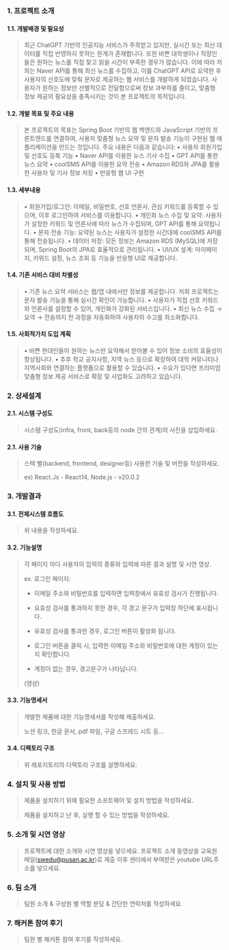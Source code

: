 ### 1. 프로젝트 소개
#### 1.1. 개발배경 및 필요성
> 최근 ChatGPT 기반의 인공지능 서비스가 주목받고 있지만, 실시간 또는 최신 데이터를 직접 반영하지 못하는 한계가 존재합니다. 또한 바쁜 대학생이나 직장인들은 원하는 뉴스를 직접 찾고 읽을 시간이 부족한 경우가 많습니다. 이에 따라 저희는 Naver API를 통해 최신 뉴스를 수집하고, 이를 ChatGPT API로 요약한 후 사용자의 선호도에 맞춰 문자로 제공하는 웹 서비스를 개발하게 되었습니다. 사용자가 원하는 정보만 선별적으로 전달함으로써 정보 과부하를 줄이고, 맞춤형 정보 제공의 필요성을 충족시키는 것이 본 프로젝트의 목적입니다.


#### 1.2. 개발 목표 및 주요 내용
> 본 프로젝트의 목표는 Spring Boot 기반의 웹 백엔드와 JavaScript 기반의 프론트엔드를 연결하여, 사용자 맞춤형 뉴스 요약 및 문자 발송 기능이 구현된 웹 애플리케이션을 만드는 것입니다.
주요 내용은 다음과 같습니다:
	•	사용자 회원가입 및 선호도 등록 기능
	•	Naver API를 이용한 뉴스 기사 수집
	•	GPT API를 통한 뉴스 요약
	•	coolSMS API를 이용한 요약 전송
	•	Amazon RDS와 JPA를 활용한 사용자 및 기사 정보 저장
	•	반응형 웹 UI 구현

#### 1.3. 세부내용
> 	•	회원가입/로그인: 이메일, 비밀번호, 선호 언론사, 관심 키워드를 등록할 수 있으며, 이후 로그인하여 서비스를 이용합니다.
	•	개인화 뉴스 수집 및 요약: 사용자가 설정한 키워드 및 언론사에 따라 뉴스가 수집되며, GPT API를 통해 요약됩니다.
	•	문자 전송 기능: 요약된 뉴스는 사용자가 설정한 시간대에 coolSMS API를 통해 전송됩니다.
	•	데이터 저장: 모든 정보는 Amazon RDS (MySQL)에 저장되며, Spring Boot의 JPA로 효율적으로 관리됩니다.
	•	UI/UX 설계: 마이페이지, 키워드 설정, 뉴스 조회 등 기능을 반응형 UI로 제공합니다.

#### 1.4. 기존 서비스 대비 차별성
> 	•	기존 뉴스 요약 서비스는 웹/앱 내에서만 정보를 제공합니다. 저희 프로젝트는 문자 발송 기능을 통해 실시간 확인이 가능합니다.
	•	사용자가 직접 선호 키워드와 언론사를 설정할 수 있어, 개인화가 강화된 서비스입니다.
	•	최신 뉴스 수집 → 요약 → 전송까지 전 과정을 자동화하여 사용자의 수고를 최소화합니다.

#### 1.5. 사회적가치 도입 계획
> 	•	바쁜 현대인들이 원하는 뉴스만 요약해서 받아볼 수 있어 정보 소비의 효율성이 향상됩니다.
	•	추후 학교 공지사항, 지역 뉴스 등으로 확장하여 대학 커뮤니티나 지역사회와 연결하는 플랫폼으로 활용할 수 있습니다.
	•	수요가 있다면 프리미엄 맞춤형 정보 제공 서비스로 확장 및 사업화도 고려하고 있습니다.


### 2. 상세설계
#### 2.1. 시스템 구성도
> 시스템 구성도(infra, front, back등의 node 간의 관계)의 사진을 삽입하세요.

#### 2.1. 사용 기술
> 스택 별(backend, frontend, designer등) 사용한 기술 및 버전을 작성하세요.
> 
> ex) React.Js - React14, Node.js - v20.0.2

### 3. 개발결과
#### 3.1. 전체시스템 흐름도
> 위 내용을 작성하세요.

#### 3.2. 기능설명
> 각 페이지 마다 사용자의 입력의 종류와 입력에 따른 결과 설명 및 시연 영상.
> 
> ex. 로그인 페이지:
> 
> - 이메일 주소와 비밀번호를 입력하면 입력창에서 유효성 검사가 진행됩니다.
> 
> - 요효성 검사를 통과하지 못한 경우, 각 경고 문구가 입력창 하단에 표시됩니다.
>   
> - 유효성 검사를 통과한 경우, 로그인 버튼이 활성화 됩니다.
>   
> - 로그인 버튼을 클릭 시, 입력한 이메일 주소와 비밀번호에 대한 계정이 있는지 확인합니다.
>   
> - 계정이 없는 경우, 경고문구가 나타납니다.
>
> (영상)

#### 3.3. 기능명세서
> 개발한 제품에 대한 기능명세서를 작성해 제출하세요.
> 
> 노션 링크, 한글 문서, pdf 파일, 구글 스프레드 시트 등...

#### 3.4. 디렉토리 구조
> 위 레포지토리의 디렉토리 구조를 설명하세요.

### 4. 설치 및 사용 방법
> 제품을 설치하기 위헤 필요한 소프트웨어 및 설치 방법을 작성하세요.
>
> 제품을 설치하고 난 후, 실행 할 수 있는 방법을 작성하세요.

### 5. 소개 및 시연 영상
> 프로젝트에 대한 소개와 시연 영상을 넣으세요.
> 프로젝트 소개 동영상을 교육원 메일(swedu@pusan.ac.kr)로 제출 이후 센터에서 부여받은 youtube URL주소를 넣으세요.

### 6. 팀 소개
> 팀원 소개 & 구성원 별 역할 분담 & 간단한 연락처를 작성하세요.

### 7. 해커톤 참여 후기
> 팀원 별 해커톤 참여 후기를 작성하세요.
